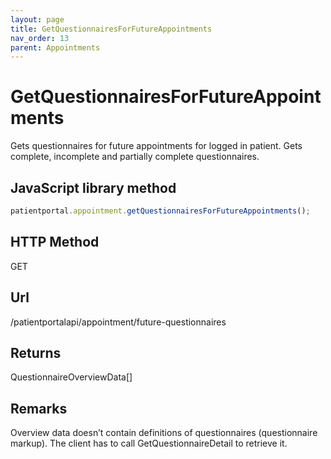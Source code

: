 ```yaml
---
layout: page
title: GetQuestionnairesForFutureAppointments
nav_order: 13
parent: Appointments
---
```


# GetQuestionnairesForFutureAppointments

Gets questionnaires for future appointments for logged in patient. Gets complete, incomplete and partially complete questionnaires.

## JavaScript library method

```javascript
patientportal.appointment.getQuestionnairesForFutureAppointments();
```

## HTTP Method

GET

## ****Url****

/patientportalapi/appointment/future-questionnaires

## Returns

QuestionnaireOverviewData\[\]

## Remarks

Overview data doesn’t contain definitions of questionnaires (questionnaire markup). The client has to call GetQuestionnaireDetail to retrieve it.
